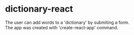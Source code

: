 # dictionary-react

The user can add words to a 'dictionary' by submiting a form.   
The app was created with 'create-react-app' command.   